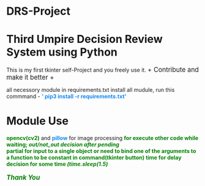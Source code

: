 # DRS-Project
<h1>Third Umpire Decision Review System using Python</h1>
This is my first tkinter self-Project and you freely use it. <big>+ Contribute and make it better +</big>

all necessory module in requirements.txt
install all mudule, run this commmand  - <b style="color:#1589F0;">' pip3 install -r requirements.txt'</b>


<h1>Module Use</h1>
<b style="color:green;">opencv(cv2)</b> and <b style="color:#1589F0;">pillow</b> for image processing 
<b style="color:green;"><Threading</b> for execute other code while waiting;  <i>out/not_out decision after pending</i></br>
<b style="color:green;">partial</b> for input to a single object or need to bind one of the arguments to a function to be constant in command(tkinter button)
<b style="color:green;">time</b> for delay decision for some time <i>(time.sleep(1.5)</i>
  </br></br>
  <big><i>Thank You</i></big>
